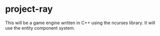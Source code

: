 project-ray
===========
This will be a game engine written in C++ using the ncurses library. It will use the entity component system.
